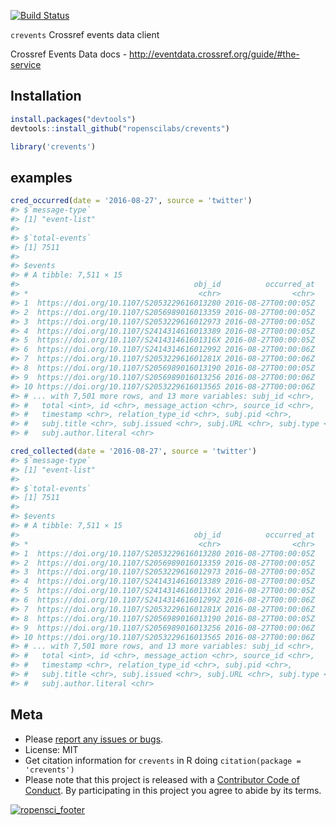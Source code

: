 

[![Build Status](https://travis-ci.org/ropenscilabs/crevents.svg?branch=master)](https://travis-ci.org/ropenscilabs/crevents)

`crevents`  Crossref events data client

Crossref Events Data docs - <http://eventdata.crossref.org/guide/#the-service>

## Installation


```r
install.packages("devtools")
devtools::install_github("ropenscilabs/crevents")
```


```r
library('crevents')
```

## examples


```r
cred_occurred(date = '2016-08-27', source = 'twitter')
#> $`message-type`
#> [1] "event-list"
#> 
#> $`total-events`
#> [1] 7511
#> 
#> $events
#> # A tibble: 7,511 × 15
#>                                       obj_id          occurred_at
#> *                                      <chr>                <chr>
#> 1  https://doi.org/10.1107/S2053229616013280 2016-08-27T00:00:05Z
#> 2  https://doi.org/10.1107/S2056989016013359 2016-08-27T00:00:05Z
#> 3  https://doi.org/10.1107/S2053229616012973 2016-08-27T00:00:05Z
#> 4  https://doi.org/10.1107/S2414314616013389 2016-08-27T00:00:05Z
#> 5  https://doi.org/10.1107/S241431461601316X 2016-08-27T00:00:05Z
#> 6  https://doi.org/10.1107/S2414314616012992 2016-08-27T00:00:06Z
#> 7  https://doi.org/10.1107/S205322961601281X 2016-08-27T00:00:06Z
#> 8  https://doi.org/10.1107/S2056989016013190 2016-08-27T00:00:05Z
#> 9  https://doi.org/10.1107/S2056989016013256 2016-08-27T00:00:06Z
#> 10 https://doi.org/10.1107/S2053229616013565 2016-08-27T00:00:06Z
#> # ... with 7,501 more rows, and 13 more variables: subj_id <chr>,
#> #   total <int>, id <chr>, message_action <chr>, source_id <chr>,
#> #   timestamp <chr>, relation_type_id <chr>, subj.pid <chr>,
#> #   subj.title <chr>, subj.issued <chr>, subj.URL <chr>, subj.type <chr>,
#> #   subj.author.literal <chr>
```


```r
cred_collected(date = '2016-08-27', source = 'twitter')
#> $`message-type`
#> [1] "event-list"
#> 
#> $`total-events`
#> [1] 7511
#> 
#> $events
#> # A tibble: 7,511 × 15
#>                                       obj_id          occurred_at
#> *                                      <chr>                <chr>
#> 1  https://doi.org/10.1107/S2053229616013280 2016-08-27T00:00:05Z
#> 2  https://doi.org/10.1107/S2056989016013359 2016-08-27T00:00:05Z
#> 3  https://doi.org/10.1107/S2053229616012973 2016-08-27T00:00:05Z
#> 4  https://doi.org/10.1107/S2414314616013389 2016-08-27T00:00:05Z
#> 5  https://doi.org/10.1107/S241431461601316X 2016-08-27T00:00:05Z
#> 6  https://doi.org/10.1107/S2414314616012992 2016-08-27T00:00:06Z
#> 7  https://doi.org/10.1107/S205322961601281X 2016-08-27T00:00:06Z
#> 8  https://doi.org/10.1107/S2056989016013190 2016-08-27T00:00:05Z
#> 9  https://doi.org/10.1107/S2056989016013256 2016-08-27T00:00:06Z
#> 10 https://doi.org/10.1107/S2053229616013565 2016-08-27T00:00:06Z
#> # ... with 7,501 more rows, and 13 more variables: subj_id <chr>,
#> #   total <int>, id <chr>, message_action <chr>, source_id <chr>,
#> #   timestamp <chr>, relation_type_id <chr>, subj.pid <chr>,
#> #   subj.title <chr>, subj.issued <chr>, subj.URL <chr>, subj.type <chr>,
#> #   subj.author.literal <chr>
```

## Meta

* Please [report any issues or bugs](https://github.com/ropenscilabs/crevents/issues).
* License: MIT
* Get citation information for `crevents` in R doing `citation(package = 'crevents')`
* Please note that this project is released with a [Contributor Code of Conduct](CONDUCT.md). By participating in this project you agree to abide by its terms.

[![ropensci_footer](http://ropensci.org/public_images/github_footer.png)](http://ropensci.org)
